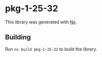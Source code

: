 # pkg-1-25-32

This library was generated with [Nx](https://nx.dev).

## Building

Run `nx build pkg-1-25-32` to build the library.
